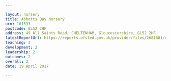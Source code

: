 ```yaml
---

layout: nursery
title: Abbotts Day Nursery
urn: 101533
postcode: GL52 2HF
address: 49 All Saints Road, CHELTENHAM, Gloucestershire, GL52 2HF
latestReportUrl: https://reports.ofsted.gov.uk/provider/files/2681681/urn/101533.pdf
teaching: 2
development: 2
leadership: 2
outcomes: 2
overall: 2
date: 19 April 2017

---
```

